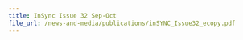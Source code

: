 ```yaml
---
title: InSync Issue 32 Sep-Oct 
file_url: /news-and-media/publications/inSYNC_Issue32_ecopy.pdf
---
```

